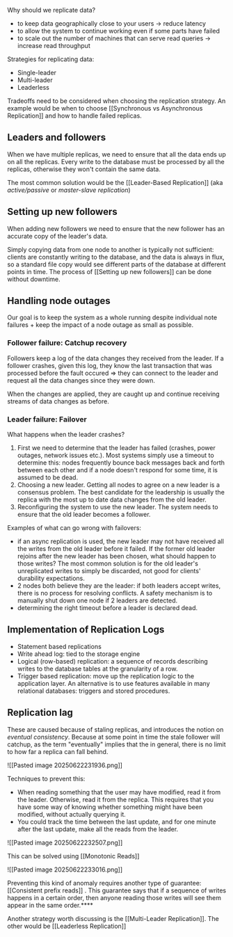 Why should we replicate data?
- to keep data geographically close to your users -> reduce latency
- to allow the system to continue working even if some parts have failed
- to scale out the number of machines that can serve read queries -> increase read throughput

Strategies for replicating data:
- Single-leader
- Multi-leader
- Leaderless

Tradeoffs need to be considered when choosing the replication strategy. An example would be when to choose [[Synchronous vs Asynchronous Replication]] and how to handle failed replicas. 

## Leaders and followers

When we have multiple replicas, we need to ensure that all the data ends up on all the replicas.
Every write to the database must be processed by all the replicas, otherwise they won't contain the same data. 

The most common solution would be the [[Leader-Based Replication]] (aka *active/passive* or *master-slave replication*)
## Setting up new followers

When adding new followers we need to ensure that the new follower has an accurate copy of the leader's data.

Simply copying data from one node to another is typically not sufficient: clients are constantly writing to the database, and the data is always in flux, so a standard file copy would see different parts of the database at different points in time. The process of [[Setting up new followers]] can be done without downtime.

## Handling node outages

Our goal is to keep the system as a whole running despite individual note failures + keep the impact of a node outage as small as possible.

### Follower failure: Catchup recovery

Followers keep a log of the data changes they received from the leader.
If a follower crashes, given this log, they know the last transaction that was processed before the fault occured => they can connect to the leader and request all the data changes since they were down.

When the changes are applied, they are caught up and continue receiving streams of data changes as before.

### Leader failure: Failover

What happens when the leader crashes?

1) First we need to determine that the leader has failed (crashes, power outages, network issues etc.). Most systems simply use a timeout to determine this: nodes frequently bounce back messages back and forth between each other and if a node doesn't respond for some time, it is assumed to be dead.
2) Choosing a new leader. Getting all nodes to agree on a new leader is a consensus problem. The best candidate for the leadership is usually the replica with the most up to date data changes from the old leader.
3) Reconfiguring the system to use the new leader. The system needs to ensure that the old leader becomes a follower.


Examples of what can go wrong with failovers:
- if an async replication is used, the new leader may not have received all the writes from the old leader before it failed. If the former old leader rejoins after the new leader has been chosen, what should happen to those writes? The most common solution is for the old leader's unreplicated writes to simply be discarded, not good for clients' durability expectations.
- 2 nodes both believe they are the leader: if both leaders accept writes, there is no process for resolving conflicts. A safety mechanism is to manually shut down one node if 2 leaders are detected.
- determining the right timeout before a leader is declared dead.

## Implementation of Replication Logs

- Statement based replications
- Write ahead log: tied to the storage engine
- Logical (row-based) replication: a sequence of records describing writes to the database tables at the granularity of a row.
- Trigger based replication: move up the replication logic to the application layer. An alternative is to use features available in many relational databases: triggers and stored procedures.


## Replication lag 

These are caused because of staling replicas, and introduces the notion on *eventual consistency*. Because at some point in time the stale follower will catchup, as the term "eventually" implies that the in general, there is no limit to how far a replica can fall behind.

![[Pasted image 20250622231936.png]]

Techniques to prevent this:
- When reading something that the user may have modified, read it from the leader. Otherwise, read it from the replica. This requires that you have some way of knowing whether something might have been modified, without actually querying it.
- You could track the time between the last update, and for one minute after the last update, make all the reads from the leader.

![[Pasted image 20250622232507.png]]

This can be solved using [[Monotonic Reads]]


![[Pasted image 20250622233016.png]]

Preventing this kind of anomaly requires another type of guarantee: [[Consistent prefix reads]] . This guarantee says that if a sequence of writes happens in a certain order,
then anyone reading those writes will see them appear in the same order.****


Another strategy worth discussing is the [[Multi-Leader Replication]]. The other would be [[Leaderless Replication]]
